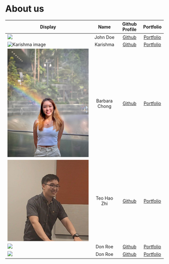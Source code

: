 # About us

Display |   Name   | Github Profile | Portfolio 
--------|:--------:|:--------------:|:---------:
![](https://via.placeholder.com/100.png?text=Photo) | John Doe | [Github](https://github.com/) | [Portfolio](docs/team/johndoe.md)
![Karishma image](team/Karishma.png)| Karishma | [Github](https://github.com/karishma-t) | [Portfolio](docs/team/karishma.md)
| ![](team/Barbara_image.JPG)                         | Barbara Chong | [Github](https://github.com/barbaracwx) |   [Portfolio](team/Barbara.md)    |
| ![](team/HaoZhi.png)                                | Teo Hao Zhi   | [Github](https://github.com/TeoHaoZhi)  | [Portfolio](docs/team/HaoZhi.md)  |
| ![](https://via.placeholder.com/100.png?text=Photo) |    Don Roe    |      [Github](https://github.com/)      | [Portfolio](docs/team/johndoe.md) |
![](https://via.placeholder.com/100.png?text=Photo) | Don Roe  | [Github](https://github.com/) | [Portfolio](docs/team/johndoe.md)
